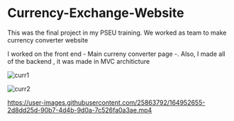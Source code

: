 # Currency-Exchange-Website

This was the final project in my PSEU training. We worked as team to make currency converter website

I worked on the front end - Main curreny converter page -. Also, I made all of the backend , it was made in MVC architicture 

![curr1](https://user-images.githubusercontent.com/25863792/164952661-be197a15-d213-42b7-93fc-5df257f8aac3.png)

![curr2](https://user-images.githubusercontent.com/25863792/164952665-7ce7b943-17c1-48d9-aaea-c8e61c0b0134.png)

https://user-images.githubusercontent.com/25863792/164952655-2d8dd25d-90b7-4d4b-9d0a-7c526fa0a3ae.mp4

